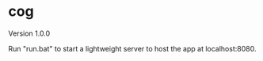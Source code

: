 # cog

Version 1.0.0

Run "run.bat" to start a lightweight server to host the app at localhost:8080.
